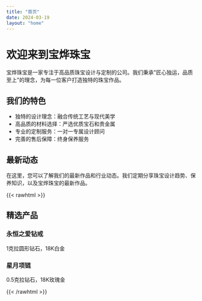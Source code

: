 ```yaml
---
title: "首页"
date: 2024-03-19
layout: "home"
---
```


# 欢迎来到宝烨珠宝

宝烨珠宝是一家专注于高品质珠宝设计与定制的公司。我们秉承"匠心独运，品质至上"的理念，为每一位客户打造独特的珠宝作品。

## 我们的特色

- 独特的设计理念：融合传统工艺与现代美学
- 高品质的材料选择：严选优质宝石和贵金属
- 专业的定制服务：一对一专属设计顾问
- 完善的售后保障：终身保养服务

## 最新动态

在这里，您可以了解我们的最新作品和行业动态。我们定期分享珠宝设计趋势、保养知识，以及宝烨珠宝的最新作品。

{{< rawhtml >}}
<div class="featured-products">
  <h2>精选产品</h2>
  <div class="product-grid">
    <div class="product-card">
      <h3>永恒之爱钻戒</h3>
      <p>1克拉圆形钻石，18K白金</p>
    </div>
    <div class="product-card">
      <h3>星月项链</h3>
      <p>0.5克拉钻石，18K玫瑰金</p>
    </div>
  </div>
</div>
{{< /rawhtml >}} 